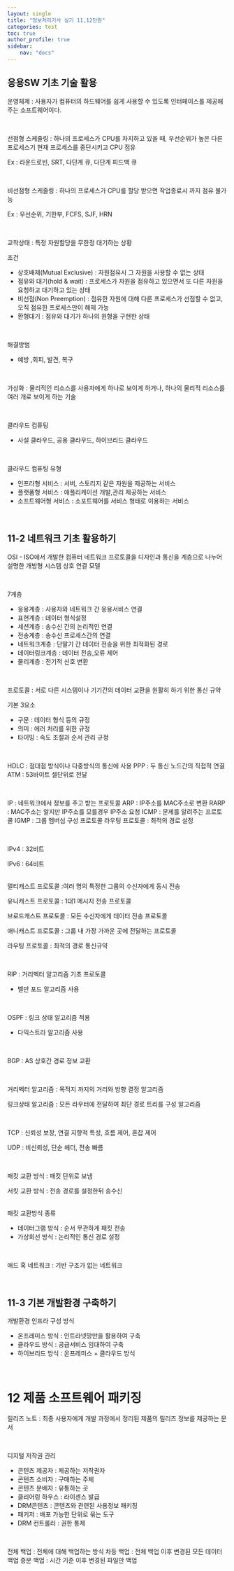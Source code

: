 ```yaml
---
layout: single
title: "정보처리기사 실기 11,12단원"
categories: test
toc: true
author_profile: true
sidebar:
    nav: "docs"
---
```



## 응용SW 기초 기술 활용

운영체제 : 사용자가 컴퓨터의 하드웨어를 쉽게 사용할 수 있도록 인터페이스를 제공해 주는 소프트웨어이다.

<br>

선점형 스케줄링 : 하나의 프로세스가 CPU를 차지하고 있을 때, 우선순위가 높은 다른 프로세스기 현재 프로세스를 중단시키고 CPU 점유

Ex : 라운드로빈, SRT, 다단계 큐, 다단계 피드백 큐

<br>

비선점형 스케줄링 : 하나의 프로세스가 CPU를 할당 받으면 작업종료시 까지 점유 불가능

Ex : 우선순위, 기한부, FCFS, SJF, HRN


<br>

교착상태 : 특정 자원할당을 무한정 대기하는 상황

조건
- 상호배제(Mutual Exclusive) : 자원점유시 그 자원을 사용할 수 없는 상태
- 점유와 대기(hold & wait) : 프로세스가 자원을 점유하고 있으면서 또 다른 자원을 요청하고 대기하고 있는 상태
- 비선점(Non Preemption) : 점유한 자원에 대해 다른 프로세스가 선점할 수 없고, 오직 점유한 프로세스만이 해제 가능
- 환형대기 : 점유와 대기가 하나의 원형을 구현한 상태



<br>

해결방범
- 예방 ,회피, 발견, 복구


<br>

가상화 : 물리적인 리소스를 사용자에게 하나로 보이게 하거나, 하나의 물리적 리소스를 여러 개로 보이게 하는 기술


<br>

클라우드 컴퓨팅
- 사설 클라우드, 공용 클라우드, 하이브리드 클라우드
  
<br>

클라우드 컴퓨팅 유형
- 인프라형 서비스 : 서버, 스토리지 같은 자원을 제공하는 서비스
- 플랫폼형 서비스 : 애플리케이션 개발,관리 제공하는 서비스
- 소프트웨어형 서비스 : 소포트웨어를 서비스 형태로 이용하는 서비스


<br>

## 11-2 네트워크 기초 활용하기

OSI - ISO에서 개발한 컴퓨터 네트워크 프로토콜을 디자인과 통신을 계층으로 나누어 설명한 개방형 시스템 상호 연결 모델


<br>

7계층 
- 응용계층 : 사용자와 네트워크 간 응용서비스 연결
- 표현계층 : 데이터 형식설정
- 세션계층 : 송수신 간의 논리적인 연결
- 전송계층 : 송수신 프로세스간의 연결
- 네트워크계층 : 단말기 간 데이터 전송을 위한 최적화된 경로
- 데이터링크계층 : 데이터 전송,오류 제어
- 물리계층 : 전기적 신호 변환


<br>

프로토콜 : 서로 다른 시스템이나 기기간의 데이터 교환을 원활히 하기 위한 통신 규약

기본 3요소
- 구문 : 데이터 형식 등의 규정
- 의미 : 에러 처리를 위한 규정
- 타이밍 : 속도 조절과 순서 관리 규정


<br>

HDLC : 점대점 방식이나 다중방식의 통신에 사용
PPP : 두 통신 노드간의 직접적 연결
ATM : 53바이트 셀단위로 전달


<br>

IP : 네트워크에서 정보를 주고 받는 프로토콜
ARP : IP주소를 MAC주소로 변환
RARP : MAC주소는 알지만 IP주소를 모를경우 IP주소 요청
ICMP : 문제를 알려주는 프로토콜
IGMP : 그룹 멤버십 구성 프로토콜
라우팅 프로토콜 : 최적의 경로 설정


<br>

IPv4 : 32비트

IPv6 : 64비트


<br>
멀티캐스트 프로토콜 :여러 명의 특정한 그룹의 수신자에게 동시 전송

유니캐스트 프로토콜 : 1대1 메시지 전송 프로토콜

브로드캐스트 프로토콜 : 모든 수신자에게 데이터 전송 프로토콜

애니캐스트 프로토콜 : 그룹 내 가장 가까운 곳에 전달하는 프로토콜

라우팅 프로토콜 : 최적의 경로 통신규약


<br>

RIP : 거리벡터 알고리즘 기초 프로토콜
- 벨만 포드 알고리즘 사용


<br>

OSPF : 링크 상태 알고리즘 적용
- 다익스트라 알고리즘 사용



<br>

BGP : AS 상호간 경로 정보 교환


<br>

거리벡터 알고리즘 : 목적지 까지의 거리와 방향 결정 알고리즘

링크상태 알고리즘 : 모든 라우터에 전달하여 최단 경로 트리를 구성 알고리즘


<br>

TCP : 신뢰성 보장, 연결 지향적 특성, 흐름 제어, 혼잡 제어

UDP : 비신뢰성, 단순 헤더, 전송 빠름


<br>

패킷 교환 방식 : 패킷 단위로 보냄

서킷 교환 방식 : 전송 경로를 설정한뒤 송수신



<br>
패킷 교환방식 종류

- 데이터그램 방식 : 순서 무관하게 패킷 전송
- 가상회선 방식 : 논리적인 통신 경로 설정


<br>

애드 혹 네트워크 : 기반 구조가 없는 네트워크


<br>

## 11-3 기본 개발환경 구축하기

개발환경 인프라 구성 방식
- 온프레미스 방식 : 인트라넷망만을 활용하여 구축
- 클라우드 방식 : 공급서비스 임대하여 구축
- 하이브리드 방식 : 온프레미스 + 클라우드 방식


<br>

# 12 제품 소프트웨어 패키징

릴리즈 노트 : 최종 사용자에게 개발 과정에서 정리된 제품의 릴리즈 정보를 제공하는 문서


<br>

디지털 저작권 관리
-  콘텐츠 제공자 : 제공하는 저작권자
-  콘텐츠 소비자 : 구매하는 주체
-  콘텐츠 분배자 : 유통하는 곳
-  클리어링 하우스 : 라이센스 발급
-  DRM콘텐츠 : 콘텐츠와 관련된 사용정보 패키징
-  패키저 : 배포 가능한 단위로 묶는 도구
-  DRM 컨트롤러  : 권한 통제


<br>

전체 백업 : 전체에 대해 백업하는 방식
차등 백업 : 전체 백업 이후 변경된 모든 데이터 백업
증분 백업 : 시간 기준 이후 변경된 파일만 백업